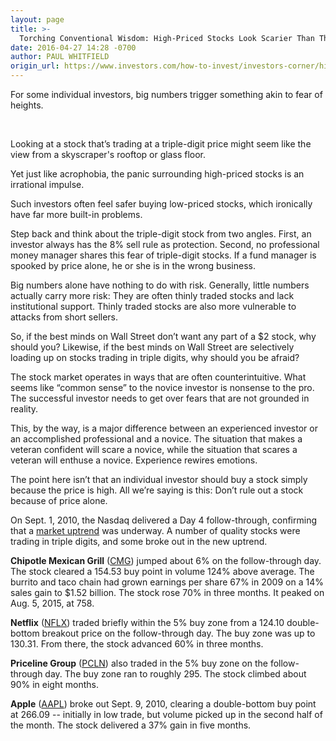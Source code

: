 ```yaml
---
layout: page
title: >-
  Torching Conventional Wisdom: High-Priced Stocks Look Scarier Than They Are
date: 2016-04-27 14:28 -0700
author: PAUL WHITFIELD
origin_url: https://www.investors.com/how-to-invest/investors-corner/high-priced-stocks-look-scarier-than-they-are
---
```





For some individual investors, big numbers trigger something akin to fear of heights.


 


Looking at a stock that’s trading at a triple-digit price might seem like the view from a skyscraper's rooftop or glass floor.


Yet just like acrophobia, the panic surrounding high-priced stocks is an irrational impulse.


Such investors often feel safer buying low-priced stocks, which ironically have far more built-in problems.


Step back and think about the triple-digit stock from two angles. First, an investor always has the 8% sell rule as protection. Second, no professional money manager shares this fear of triple-digit stocks. If a fund manager is spooked by price alone, he or she is in the wrong business.


Big numbers alone have nothing to do with risk. Generally, little numbers actually carry more risk: They are often thinly traded stocks and lack institutional support. Thinly traded stocks are also more vulnerable to attacks from short sellers.


So, if the best minds on Wall Street don’t want any part of a \$2 stock, why should you? Likewise, if the best minds on Wall Street are selectively loading up on stocks trading in triple digits, why should you be afraid?


The stock market operates in ways that are often counterintuitive. What seems like “common sense” to the novice investor is nonsense to the pro. The successful investor needs to get over fears that are not grounded in reality.


This, by the way, is a major difference between an experienced investor or an accomplished professional and a novice. The situation that makes a veteran confident will scare a novice, while the situation that scares a veteran will enthuse a novice. Experience rewires emotions.


The point here isn’t that an individual investor should buy a stock simply because the price is high. All we’re saying is this: Don’t rule out a stock because of price alone.


On Sept. 1, 2010, the Nasdaq delivered a Day 4 follow-through, confirming that a [market uptrend](https://www.investors.com/category/market-trend/the-big-picture/) was underway. A number of quality stocks were trading in triple digits, and some broke out in the new uptrend.


**Chipotle Mexican Grill** ([CMG](https://research.investors.com/quote.aspx?symbol=CMG)) jumped about 6% on the follow-through day. The stock cleared a 154.53 buy point in volume 124% above average. The burrito and taco chain had grown earnings per share 67% in 2009 on a 14% sales gain to \$1.52 billion. The stock rose 70% in three months. It peaked on Aug. 5, 2015, at 758.


**Netflix** ([NFLX](https://research.investors.com/quote.aspx?symbol=NFLX)) traded briefly within the 5% buy zone from a 124.10 double-bottom breakout price on the follow-through day. The buy zone was up to 130.31. From there, the stock advanced 60% in three months.


**Priceline Group** ([PCLN](https://research.investors.com/quote.aspx?symbol=PCLN)) also traded in the 5% buy zone on the follow-through day. The buy zone ran to roughly 295. The stock climbed about 90% in eight months.


**Apple** ([AAPL](https://research.investors.com/quote.aspx?symbol=AAPL)) broke out Sept. 9, 2010, clearing a double-bottom buy point at 266.09 -- initially in low trade, but volume picked up in the second half of the month. The stock delivered a 37% gain in five months.




